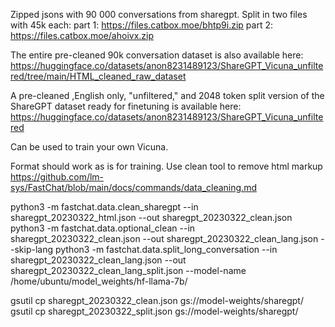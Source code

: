 Zipped jsons with 90 000 conversations from sharegpt. Split in two files with 45k each:
part 1: https://files.catbox.moe/bhtp9i.zip
part 2: https://files.catbox.moe/ahoivx.zip

The entire pre-cleaned 90k conversation dataset is also available here: https://huggingface.co/datasets/anon8231489123/ShareGPT_Vicuna_unfiltered/tree/main/HTML_cleaned_raw_dataset

A pre-cleaned ,English only, "unfiltered," and 2048 token split version of the ShareGPT dataset ready for finetuning is available here: https://huggingface.co/datasets/anon8231489123/ShareGPT_Vicuna_unfiltered


Can be used to train your own Vicuna.

Format should work as is for training. Use clean tool to remove html markup 
https://github.com/lm-sys/FastChat/blob/main/docs/commands/data_cleaning.md

python3 -m fastchat.data.clean_sharegpt --in sharegpt_20230322_html.json --out sharegpt_20230322_clean.json
python3 -m fastchat.data.optional_clean --in sharegpt_20230322_clean.json --out sharegpt_20230322_clean_lang.json --skip-lang
python3 -m fastchat.data.split_long_conversation --in sharegpt_20230322_clean_lang.json --out sharegpt_20230322_clean_lang_split.json --model-name /home/ubuntu/model_weights/hf-llama-7b/

gsutil cp sharegpt_20230322_clean.json gs://model-weights/sharegpt/
gsutil cp sharegpt_20230322_split.json gs://model-weights/sharegpt/
